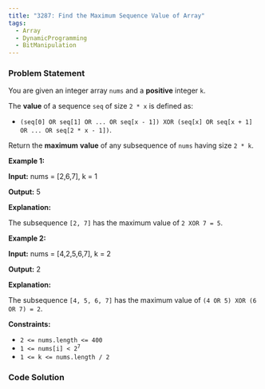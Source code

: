 ```yaml
---
title: "3287: Find the Maximum Sequence Value of Array"
tags:
  - Array
  - DynamicProgramming
  - BitManipulation
---
```

### Problem Statement

<p>You are given an integer array <code>nums</code> and a <strong>positive</strong> integer <code>k</code>.</p>

<p>The <strong>value</strong> of a sequence <code>seq</code> of size <code>2 * x</code> is defined as:</p>

<ul>
	<li><code>(seq[0] OR seq[1] OR ... OR seq[x - 1]) XOR (seq[x] OR seq[x + 1] OR ... OR seq[2 * x - 1])</code>.</li>
</ul>

<p>Return the <strong>maximum</strong> <strong>value</strong> of any <span data-keyword="subsequence-array">subsequence</span> of <code>nums</code> having size <code>2 * k</code>.</p>


<p><strong class="example">Example 1:</strong></p>

<div class="example-block">
<p><strong>Input:</strong> <span class="example-io">nums = [2,6,7], k = 1</span></p>

<p><strong>Output:</strong> <span class="example-io">5</span></p>

<p><strong>Explanation:</strong></p>

<p>The subsequence <code>[2, 7]</code> has the maximum value of <code>2 XOR 7 = 5</code>.</p>
</div>

<p><strong class="example">Example 2:</strong></p>

<div class="example-block">
<p><strong>Input:</strong> <span class="example-io">nums = [4,2,5,6,7], k = 2</span></p>

<p><strong>Output:</strong> <span class="example-io">2</span></p>

<p><strong>Explanation:</strong></p>

<p>The subsequence <code>[4, 5, 6, 7]</code> has the maximum value of <code>(4 OR 5) XOR (6 OR 7) = 2</code>.</p>
</div>


<p><strong>Constraints:</strong></p>

<ul>
	<li><code>2 &lt;= nums.length &lt;= 400</code></li>
	<li><code>1 &lt;= nums[i] &lt; 2<sup>7</sup></code></li>
	<li><code>1 &lt;= k &lt;= nums.length / 2</code></li>
</ul>


### Code Solution

```python

```
